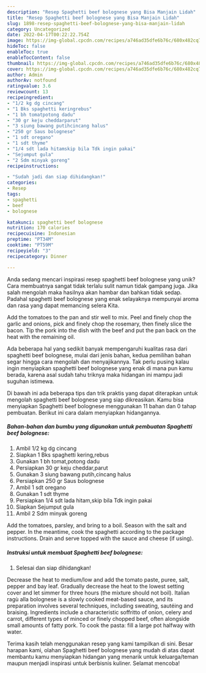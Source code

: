 ```yaml
---
description: "Resep Spaghetti beef bolognese yang Bisa Manjain Lidah"
title: "Resep Spaghetti beef bolognese yang Bisa Manjain Lidah"
slug: 1898-resep-spaghetti-beef-bolognese-yang-bisa-manjain-lidah
category: Uncategorized
date: 2022-04-17T00:22:22.754Z
image: https://img-global.cpcdn.com/recipes/a746ad35dfe6b76c/680x482cq70/spaghetti-beef-bolognese-foto-resep-utama.jpg
hideToc: false
enableToc: true
enableTocContent: false
thumbnail: https://img-global.cpcdn.com/recipes/a746ad35dfe6b76c/680x482cq70/spaghetti-beef-bolognese-foto-resep-utama.jpg
cover: https://img-global.cpcdn.com/recipes/a746ad35dfe6b76c/680x482cq70/spaghetti-beef-bolognese-foto-resep-utama.jpg
author: Admin
authorAv: notfound
ratingvalue: 3.6
reviewcount: 13
recipeingredient:
- "1/2 kg dg cincang"
- "1 Bks spaghetti keringrebus"
- "1 bh tomatpotong dadu"
- "30 gr keju cheddarparut"
- "3 siung bawang putihcincang halus"
- "250 gr Saus bolognese"
- "1 sdt oregano"
- "1 sdt thyme"
- "1/4 sdt lada hitamskip bila Tdk ingin pakai"
- "Sejumput gula"
- "2 Sdm minyak goreng"
recipeinstructions:

- "Sudah jadi dan siap dihidangkan!"
categories:
- Resep
tags:
- spaghetti
- beef
- bolognese

katakunci: spaghetti beef bolognese 
nutrition: 170 calories
recipecuisine: Indonesian
preptime: "PT34M"
cooktime: "PT59M"
recipeyield: "3"
recipecategory: Dinner

---
```





Anda sedang mencari inspirasi resep spaghetti beef bolognese yang unik? Cara membuatnya sangat tidak terlalu sulit namun tidak gampang juga. Jika salah mengolah maka hasilnya akan hambar dan bahkan tidak sedap. Padahal spaghetti beef bolognese yang enak selayaknya mempunyai aroma dan rasa yang dapat memancing selera Kita.





Add the tomatoes to the pan and stir well to mix. Peel and finely chop the garlic and onions, pick and finely chop the rosemary, then finely slice the bacon. Tip the pork into the dish with the beef and put the pan back on the heat with the remaining oil.

Ada beberapa hal yang sedikit banyak mempengaruhi kualitas rasa dari spaghetti beef bolognese, mulai dari jenis bahan, kedua pemilihan bahan segar hingga cara mengolah dan menyajikannya. Tak perlu pusing kalau ingin menyiapkan spaghetti beef bolognese yang enak di mana pun kamu berada, karena asal sudah tahu triknya maka hidangan ini mampu jadi suguhan istimewa.






Di bawah ini ada beberapa tips dan trik praktis yang dapat diterapkan untuk mengolah spaghetti beef bolognese yang siap dikreasikan. Kamu bisa menyiapkan Spaghetti beef bolognese menggunakan 11 bahan dan 0 tahap pembuatan. Berikut ini cara dalam menyiapkan hidangannya.

<!--inarticleads1-->

##### Bahan-bahan dan bumbu yang digunakan untuk pembuatan Spaghetti beef bolognese:

1. Ambil 1/2 kg dg cincang
1. Siapkan 1 Bks spaghetti kering,rebus
1. Gunakan 1 bh tomat,potong dadu
1. Persiapkan 30 gr keju cheddar,parut
1. Gunakan 3 siung bawang putih,cincang halus
1. Persiapkan 250 gr Saus bolognese
1. Ambil 1 sdt oregano
1. Gunakan 1 sdt thyme
1. Persiapkan 1/4 sdt lada hitam,skip bila Tdk ingin pakai
1. Siapkan Sejumput gula
1. Ambil 2 Sdm minyak goreng


Add the tomatoes, parsley, and bring to a boil. Season with the salt and pepper. In the meantime, cook the spaghetti according to the package instructions. Drain and serve topped with the sauce and cheese (if using). 

<!--inarticleads2-->

##### Instruksi untuk membuat Spaghetti beef bolognese:


1. Selesai dan siap dihidangkan!

Decrease the heat to medium/low and add the tomato paste, puree, salt, pepper and bay leaf. Gradually decrease the heat to the lowest setting cover and let simmer for three hours (the mixture should not boil). Italian ragù alla bolognese is a slowly cooked meat-based sauce, and its preparation involves several techniques, including sweating, sautéing and braising. Ingredients include a characteristic soffritto of onion, celery and carrot, different types of minced or finely chopped beef, often alongside small amounts of fatty pork. To cook the pasta: fill a large pot halfway with water. 

Terima kasih telah menggunakan resep yang kami tampilkan di sini. Besar harapan kami, olahan Spaghetti beef bolognese yang mudah di atas dapat membantu kamu menyiapkan hidangan yang menarik untuk keluarga/teman maupun menjadi inspirasi untuk berbisnis kuliner. Selamat mencoba!
